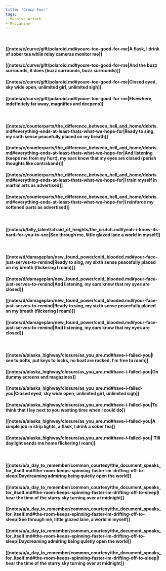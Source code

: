 ```yaml
---
title: "Group Four"
tags:
- Massive Attack
- Mezzanine
---
```

&nbsp;
#### [[notes/c/curve/gift/polaroid.md#youre-too-good-for-me|A flask, I drink of sober tea while relay cameras monitor me]]
#### [[notes/c/curve/gift/polaroid.md#youre-too-good-for-me|And the buzz surrounds, it does (buzz surrounds, buzz surrounds)]]
#### [[notes/c/curve/gift/polaroid.md#youre-too-good-for-me|Closed eyed, sky wide open, unlimited girl, unlimited sigh]]
#### [[notes/c/curve/gift/polaroid.md#youre-too-good-for-me|Elsewhere, indefinitely far away, magnifies and deepens]]
&nbsp;
#### [[notes/c/counterparts/the_difference_between_hell_and_home/debris.md#everything-ends-at-least-thats-what-we-hope-for|Ready to sing, my sixth sense peacefully placed on my breath]]
#### [[notes/c/counterparts/the_difference_between_hell_and_home/debris.md#everything-ends-at-least-thats-what-we-hope-for|And listening (keeps me from my hurt), my ears know that my eyes are closed (perish thoughts like contraband)]]
#### [[notes/c/counterparts/the_difference_between_hell_and_home/debris.md#everything-ends-at-least-thats-what-we-hope-for|I train myself in martial arts as advertised]]
#### [[notes/c/counterparts/the_difference_between_hell_and_home/debris.md#everything-ends-at-least-thats-what-we-hope-for|I reinforce my softened parts as advertised]]
&nbsp;
#### [[notes/b/billy_talent/afraid_of_heights/the_crutch.md#yeah-i-know-its-hard-for-you-to-see|See through me, little glazed lane a world in myself]]
&nbsp;
#### [[notes/d/damageplan/new_found_power/cold_blooded.md#your-face-just-serves-to-remind|Ready to sing, my sixth sense peacefully placed on my breath (flickering I roam)]]
#### [[notes/d/damageplan/new_found_power/cold_blooded.md#your-face-just-serves-to-remind|And listening, my ears know that my eyes are closed]]
#### [[notes/d/damageplan/new_found_power/cold_blooded.md#your-face-just-serves-to-remind|Ready to sing, my sixth sense peacefully placed on my breath (flickering I roam)]]
#### [[notes/d/damageplan/new_found_power/cold_blooded.md#your-face-just-serves-to-remind|And listening, my ears know that my eyes are closed]]
&nbsp;
#### [[notes/a/alaska_highway/closure/as_you_are.md#have-i-failed-you|I see to bolts, put keys to locks, no boat are rocked, I'm free to roam]]
#### [[notes/a/alaska_highway/closure/as_you_are.md#have-i-failed-you|On dummy screens and magazines]]
#### [[notes/a/alaska_highway/closure/as_you_are.md#have-i-failed-you|Closed eyed, sky wide open, unlimited girl, unlimited sigh]]
#### [[notes/a/alaska_highway/closure/as_you_are.md#have-i-failed-you|To think that I lay next to you wasting time when I could do]]
#### [[notes/a/alaska_highway/closure/as_you_are.md#have-i-failed-you|A simple job in strip lights, a flask, I drink a sober tea]]
#### [[notes/a/alaska_highway/closure/as_you_are.md#have-i-failed-you|'Till daylight sends me home flickering I roam]]
&nbsp;
#### [[notes/a/a_day_to_remember/common_courtesy/the_document_speaks_for_itself.md#the-room-keeps-spinning-faster-im-drifting-off-to-sleep|Daydreaming admiring being quietly open the world]]
#### [[notes/a/a_day_to_remember/common_courtesy/the_document_speaks_for_itself.md#the-room-keeps-spinning-faster-im-drifting-off-to-sleep|I hear the time of the starry sky turning over at midnight]]
#### [[notes/a/a_day_to_remember/common_courtesy/the_document_speaks_for_itself.md#the-room-keeps-spinning-faster-im-drifting-off-to-sleep|See through me, little glazed lane, a world in myself]]
#### [[notes/a/a_day_to_remember/common_courtesy/the_document_speaks_for_itself.md#the-room-keeps-spinning-faster-im-drifting-off-to-sleep|Daydreaming admiring being quietly open the world]]
#### [[notes/a/a_day_to_remember/common_courtesy/the_document_speaks_for_itself.md#the-room-keeps-spinning-faster-im-drifting-off-to-sleep|I hear the time of the starry sky turning over at midnight]]
